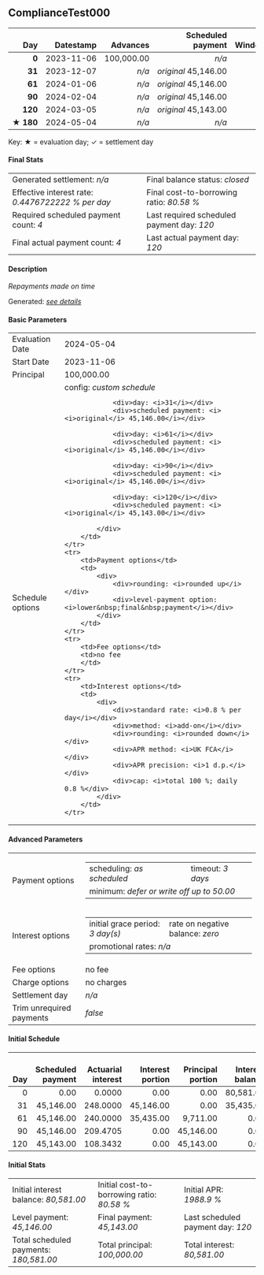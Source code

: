 <h2>ComplianceTest000</h2>
<table>
    <thead style="vertical-align: bottom;">
        <th class="ci00" style="text-align: right;">Day</th>
        <th class="ci01" style="text-align: right;">Datestamp</th>
        <th class="ci02" style="text-align: right;">Advances</th>
        <th class="ci03" style="text-align: right;">Scheduled payment</th>
        <th class="ci04" style="text-align: right;">Window</th>
        <th class="ci05" style="text-align: right;">Payment due</th>
        <th class="ci06" style="text-align: right;">Actual payments</th>
        <th class="ci07" style="text-align: right;">Paid by</th>
        <th class="ci08" style="text-align: right;">Net effect</th>
        <th class="ci09" style="text-align: right;">Payment status</th>
        <th class="ci10" style="text-align: right;">Balance status</th>
        <th class="ci11" style="text-align: right;">Actuarial interest</th>
        <th class="ci12" style="text-align: right;">New interest</th>
        <th class="ci13" style="text-align: right;">Interest portion</th>
        <th class="ci14" style="text-align: right;">Principal portion</th>
        <th class="ci15" style="text-align: right;">Interest balance</th>
        <th class="ci16" style="text-align: right;">Principal balance</th>
        <th class="ci17" style="text-align: right;">Settlement figure</th>
    </thead>
    <tr style="text-align: right;">
        <td class="ci00"><b>0</b></td>
        <td class="ci01" style="white-space: nowrap;">2023-11-06</td>
        <td class="ci02">100,000.00</td>
        <td class="ci03" style="white-space: nowrap;"><i>n/a<i></td>
        <td class="ci04">0</td>
        <td class="ci05">0.00</td>
        <td class="ci06"></td>
        <td class="ci07"></td>
        <td class="ci08">0.00</td>
        <td class="ci09"><i>none&nbsp;scheduled</i></td>
        <td class="ci10">open</td>
        <td class="ci11">0.0000</td>
        <td class="ci12">0.0000</td>
        <td class="ci13">0.00</td>
        <td class="ci14">0.00</td>
        <td class="ci15">805.8100</td>
        <td class="ci16">100,000.00</td>
        <td class="ci17">100,000.00</td>
    </tr>
    <tr style="text-align: right;">
        <td class="ci00"><b>31</b></td>
        <td class="ci01" style="white-space: nowrap;">2023-12-07</td>
        <td class="ci02"><i>n/a</i></td>
        <td class="ci03" style="white-space: nowrap;"><i>original</i> 45,146.00</td>
        <td class="ci04">1</td>
        <td class="ci05">45,146.00</td>
        <td class="ci06"><b>0</b>&nbsp;<i>confirmed</i>&nbsp;45,146.00</td>
        <td class="ci07"><b>31#0</b>&nbsp;45,146.00</td>
        <td class="ci08">45,146.00</td>
        <td class="ci09"><i>payment&nbsp;made</i></td>
        <td class="ci10">open</td>
        <td class="ci11">248.0000</td>
        <td class="ci12">0.0000</td>
        <td class="ci13">45,146.00</td>
        <td class="ci14">0.00</td>
        <td class="ci15">354.3500</td>
        <td class="ci16">100,000.00</td>
        <td class="ci17">79,654.00</td>
    </tr>
    <tr style="text-align: right;">
        <td class="ci00"><b>61</b></td>
        <td class="ci01" style="white-space: nowrap;">2024-01-06</td>
        <td class="ci02"><i>n/a</i></td>
        <td class="ci03" style="white-space: nowrap;"><i>original</i> 45,146.00</td>
        <td class="ci04">2</td>
        <td class="ci05">45,146.00</td>
        <td class="ci06"><b>0</b>&nbsp;<i>confirmed</i>&nbsp;45,146.00</td>
        <td class="ci07"><b>61#0</b>&nbsp;45,146.00</td>
        <td class="ci08">45,146.00</td>
        <td class="ci09"><i>payment&nbsp;made</i></td>
        <td class="ci10">open</td>
        <td class="ci11">240.0000</td>
        <td class="ci12">0.0000</td>
        <td class="ci13">35,435.00</td>
        <td class="ci14">9,711.00</td>
        <td class="ci15">0.0000</td>
        <td class="ci16">90,289.00</td>
        <td class="ci17">58,508.00</td>
    </tr>
    <tr style="text-align: right;">
        <td class="ci00"><b>90</b></td>
        <td class="ci01" style="white-space: nowrap;">2024-02-04</td>
        <td class="ci02"><i>n/a</i></td>
        <td class="ci03" style="white-space: nowrap;"><i>original</i> 45,146.00</td>
        <td class="ci04">3</td>
        <td class="ci05">45,146.00</td>
        <td class="ci06"><b>0</b>&nbsp;<i>confirmed</i>&nbsp;45,146.00</td>
        <td class="ci07"><b>90#0</b>&nbsp;45,146.00</td>
        <td class="ci08">45,146.00</td>
        <td class="ci09"><i>payment&nbsp;made</i></td>
        <td class="ci10">open</td>
        <td class="ci11">209.4705</td>
        <td class="ci12">0.0000</td>
        <td class="ci13">0.00</td>
        <td class="ci14">45,146.00</td>
        <td class="ci15">0.0000</td>
        <td class="ci16">45,143.00</td>
        <td class="ci17">34,309.00</td>
    </tr>
    <tr style="text-align: right;">
        <td class="ci00"><b>120</b></td>
        <td class="ci01" style="white-space: nowrap;">2024-03-05</td>
        <td class="ci02"><i>n/a</i></td>
        <td class="ci03" style="white-space: nowrap;"><i>original</i> 45,143.00</td>
        <td class="ci04">4</td>
        <td class="ci05">45,143.00</td>
        <td class="ci06"><b>0</b>&nbsp;<i>confirmed</i>&nbsp;45,143.00</td>
        <td class="ci07"><b>120#0</b>&nbsp;45,143.00</td>
        <td class="ci08">45,143.00</td>
        <td class="ci09"><i>payment&nbsp;made</i></td>
        <td class="ci10">closed</td>
        <td class="ci11">108.3432</td>
        <td class="ci12">0.0037</td>
        <td class="ci13">0.00</td>
        <td class="ci14">45,143.00</td>
        <td class="ci15">0.0000</td>
        <td class="ci16">0.00</td>
        <td class="ci17">0.00</td>
    </tr>
    <tr style="text-align: right;">
        <td class="ci00">&#x2605;&nbsp;<b>180</b></td>
        <td class="ci01" style="white-space: nowrap;">2024-05-04</td>
        <td class="ci02"><i>n/a</i></td>
        <td class="ci03" style="white-space: nowrap;"><i>n/a<i></td>
        <td class="ci04">4</td>
        <td class="ci05">0.00</td>
        <td class="ci06"></td>
        <td class="ci07"></td>
        <td class="ci08">0.00</td>
        <td class="ci09"><i>information&nbsp;only</i></td>
        <td class="ci10">closed</td>
        <td class="ci11">0.0000</td>
        <td class="ci12">0.0000</td>
        <td class="ci13">0.00</td>
        <td class="ci14">0.00</td>
        <td class="ci15">0.0000</td>
        <td class="ci16">0.00</td>
        <td class="ci17">0.00</td>
    </tr>
</table><p>Key: &#x2605; = evaluation day; &#x2713; = settlement day</p>
<h4>Final Stats</h4>
<table>
    <tr>
        <td>Generated settlement: <i><i>n/a</i></i></td>
        <td>Final balance status: <i>closed</i></td>
    </tr>
    <tr>
        <td>Effective interest rate: <i>0.4476722222 % per day</i></td>
        <td>Final cost-to-borrowing ratio: <i>80.58 %</i></td>
    </tr>
    <tr>
        <td>Required scheduled payment count: <i>4</i></td>
        <td>Last required scheduled payment day: <i>120</i></td>
    </tr>
    <tr>
        <td>Final actual payment count: <i>4</i></td>
        <td>Last actual payment day: <i>120</i></td>
    </tr>
</table>

<h4>Description</h4>
<p><i>Repayments made on time</i></p>
<p>Generated: <i><a href="../GeneratedDate.html">see details</a></i></p>
<h4>Basic Parameters</h4>
<table>
    <tr>
        <td>Evaluation Date</td>
        <td>2024-05-04</td>
    </tr>
    <tr>
        <td>Start Date</td>
        <td>2023-11-06</td>
    </tr>
    <tr>
        <td>Principal</td>
        <td>100,000.00</td>
    </tr>
    <tr>
        <td>Schedule options</td>
        <td>
            <div>
                <div colspan="2">config: <i>custom schedule</i></div>
                
                <div>day: <i>31</i></div>
                <div>scheduled payment: <i><i>original</i> 45,146.00</i></div>
                
                <div>day: <i>61</i></div>
                <div>scheduled payment: <i><i>original</i> 45,146.00</i></div>
                
                <div>day: <i>90</i></div>
                <div>scheduled payment: <i><i>original</i> 45,146.00</i></div>
                
                <div>day: <i>120</i></div>
                <div>scheduled payment: <i><i>original</i> 45,143.00</i></div>
                
            </div>
        </td>
    </tr>
    <tr>
        <td>Payment options</td>
        <td>
            <div>
                <div>rounding: <i>rounded up</i></div>
                <div>level-payment option: <i>lower&nbsp;final&nbsp;payment</i></div>
            </div>
        </td>
    </tr>
    <tr>
        <td>Fee options</td>
        <td>no fee
        </td>
    </tr>
    <tr>
        <td>Interest options</td>
        <td>
            <div>
                <div>standard rate: <i>0.8 % per day</i></div>
                <div>method: <i>add-on</i></div>
                <div>rounding: <i>rounded down</i></div>
                <div>APR method: <i>UK FCA</i></div>
                <div>APR precision: <i>1 d.p.</i></div>
                <div>cap: <i>total 100 %; daily 0.8 %</div>
            </div>
        </td>
    </tr>
</table>
<h4>Advanced Parameters</h4>
<table>
    <tr>
        <td>Payment options</td>
        <td>
                <table>
                    <tr>
                        <td>scheduling: <i>as scheduled</i></td>
                        <td>timeout: <i>3 days</i></td>
                    </tr>
                    <tr>
                        <td colspan="2">minimum: <i>defer&nbsp;or&nbsp;write&nbsp;off&nbsp;up&nbsp;to&nbsp;50.00</i></td>
                    </tr>
                </table>
        </td>
    </tr>
    <tr>
        <td>Interest options</td>
        <td>
            <table>
                <tr>
                    <td>initial grace period: <i>3 day(s)</i></td>
                    <td>rate on negative balance: <i>zero</i></td>
                </tr>
                <tr>
                    <td colspan="2">promotional rates: <i><i>n/a</i></i></td>
                </tr>
            </table>
        </td>
    </tr>
    <tr>
        <td>Fee options</td>
        <td>no fee
        </td>
    </tr>
    <tr>
        <td>Charge options</td>
        <td>no charges
        </td>
    </tr>
    <tr>
        <td>Settlement day</td><td><i><i>n/a</i></i></td>
    </tr>
    <tr>
        <td>Trim unrequired payments</td><td><i>false</i></td>
    </tr>
</table><h4>Initial Schedule</h4>
<table>
    <thead style="vertical-align: bottom;">
        <th style="text-align: right;">Day</th>
        <th style="text-align: right;">Scheduled payment</th>
        <th style="text-align: right;">Actuarial interest</th>
        <th style="text-align: right;">Interest portion</th>
        <th style="text-align: right;">Principal portion</th>
        <th style="text-align: right;">Interest balance</th>
        <th style="text-align: right;">Principal balance</th>
        <th style="text-align: right;">Total actuarial interest</th>
        <th style="text-align: right;">Total interest</th>
        <th style="text-align: right;">Total principal</th>
    </thead>
    <tr style="text-align: right;">
        <td class="ci00">0</td>
        <td class="ci01" style="white-space: nowrap;">0.00</td>
        <td class="ci02">0.0000</td>
        <td class="ci03">0.00</td>
        <td class="ci04">0.00</td>
        <td class="ci05">80,581.00</td>
        <td class="ci06">100,000.00</td>
        <td class="ci07">0.0000</td>
        <td class="ci08">0.00</td>
        <td class="ci09">0.00</td>
    </tr>
    <tr style="text-align: right;">
        <td class="ci00">31</td>
        <td class="ci01" style="white-space: nowrap;">45,146.00</td>
        <td class="ci02">248.0000</td>
        <td class="ci03">45,146.00</td>
        <td class="ci04">0.00</td>
        <td class="ci05">35,435.00</td>
        <td class="ci06">100,000.00</td>
        <td class="ci07">248.0000</td>
        <td class="ci08">45,146.00</td>
        <td class="ci09">0.00</td>
    </tr>
    <tr style="text-align: right;">
        <td class="ci00">61</td>
        <td class="ci01" style="white-space: nowrap;">45,146.00</td>
        <td class="ci02">240.0000</td>
        <td class="ci03">35,435.00</td>
        <td class="ci04">9,711.00</td>
        <td class="ci05">0.00</td>
        <td class="ci06">90,289.00</td>
        <td class="ci07">488.0000</td>
        <td class="ci08">80,581.00</td>
        <td class="ci09">9,711.00</td>
    </tr>
    <tr style="text-align: right;">
        <td class="ci00">90</td>
        <td class="ci01" style="white-space: nowrap;">45,146.00</td>
        <td class="ci02">209.4705</td>
        <td class="ci03">0.00</td>
        <td class="ci04">45,146.00</td>
        <td class="ci05">0.00</td>
        <td class="ci06">45,143.00</td>
        <td class="ci07">697.4705</td>
        <td class="ci08">80,581.00</td>
        <td class="ci09">54,857.00</td>
    </tr>
    <tr style="text-align: right;">
        <td class="ci00">120</td>
        <td class="ci01" style="white-space: nowrap;">45,143.00</td>
        <td class="ci02">108.3432</td>
        <td class="ci03">0.00</td>
        <td class="ci04">45,143.00</td>
        <td class="ci05">0.00</td>
        <td class="ci06">0.00</td>
        <td class="ci07">805.8137</td>
        <td class="ci08">80,581.00</td>
        <td class="ci09">100,000.00</td>
    </tr>
</table>
<h4>Initial Stats</h4>
<table>
    <tr>
        <td>Initial interest balance: <i>80,581.00</i></td>
        <td>Initial cost-to-borrowing ratio: <i>80.58 %</i></td>
        <td>Initial APR: <i>1988.9 %</i></td>
    </tr>
    <tr>
        <td>Level payment: <i>45,146.00</i></td>
        <td>Final payment: <i>45,143.00</i></td>
        <td>Last scheduled payment day: <i>120</i></td>
    </tr>
    <tr>
        <td>Total scheduled payments: <i>180,581.00</i></td>
        <td>Total principal: <i>100,000.00</i></td>
        <td>Total interest: <i>80,581.00</i></td>
    </tr>
</table>